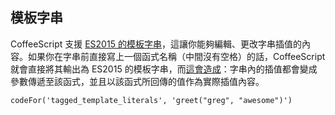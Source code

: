 ## 模板字串

CoffeeScript 支援 [ES2015 的模板字串](https://developer.mozilla.org/en/docs/Web/JavaScript/Reference/Template_literals#Tagged_template_literals)，這讓你能夠編輯、更改字串插值的內容。如果你在字串前直接寫上一個函式名稱（中間沒有空格）的話，CoffeeScript 就會直接將其輸出為 ES2015 的模板字串，而[這會造成](https://developer.mozilla.org/en/docs/Web/JavaScript/Reference/Template_literals#Tagged_template_literals)：字串內的插值都會變成參數傳遞至該函式，並且以該函式所回傳的值作為實際插值內容。

```
codeFor('tagged_template_literals', 'greet("greg", "awesome")')
```
